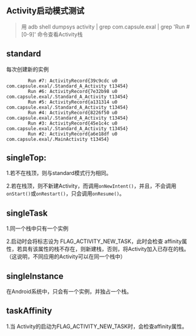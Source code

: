 ## Activity启动模式测试

> 用 adb shell dumpsys activity | grep com.capsule.exal | grep 'Run #[0-9]' 命令查看Activity栈

## standard

每次创建新的实例
```
        Run #7: ActivityRecord{39c9cdc u0 com.capsule.exal/.Standard_A_Activity t13454}
        Run #6: ActivityRecord{7e32b98 u0 com.capsule.exal/.Standard_A_Activity t13454}
        Run #5: ActivityRecord{a131314 u0 com.capsule.exal/.Standard_A_Activity t13454}
        Run #4: ActivityRecord{8226f50 u0 com.capsule.exal/.Standard_A_Activity t13454}
        Run #3: ActivityRecord{45e1c4c u0 com.capsule.exal/.Standard_A_Activity t13454}
        Run #2: ActivityRecord{a6e18df u0 com.capsule.exal/.MainActivity t13454}
```

## singleTop:

1.若不在栈顶，则与standard模式行为相同。

2.若在栈顶，则不新建Activity，而调用`onNewIntent()`，并且，不会调用`onStart()`或`onRestart()`，只会调用`onResume()`。

## singleTask

1.同一个栈中只有一个实例

2.启动时会将标志设为 FLAG_ACTIVITY_NEW_TASK，此时会检查 affinity属性，若具有该属性的栈不存在，则新建栈，否则，将Activity加入已存在的栈。（这说明，不同应用的Activity可以在同一个栈中）


## singleInstance

在Android系统中，只会有一个实例，并独占一个栈。

## taskAffinity

1.当 Activity的启动为FLAG_ACTIVITY_NEW_TASK时，会检查affinity属性。
